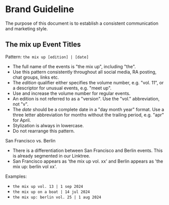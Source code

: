 # Brand Guideline

The purpose of this document is to establish a consistent communication and marketing style.

## The mix up Event Titles

Pattern:
`the mix up [edition] | [date]`

- The full name of the events is "the mix up", including "the".
- Use this pattern consistently throughout all social media, RA posting, chat groups, links etc.
- The _edition_ qualifier either specifies the volume number, e.g. "vol. 11", or a descriptor for unusual events, e.g. "meet up".
- Use and increase the volume number for regular events.
- An edition is not referred to as a "version". Use the "vol." abbreviation, not "v".
- The _date_ should be a complete date in a "day month year" format. Use a three letter abbreviation for months without the trailing period, e.g. "apr" for April.
- Stylization is always in lowercase.
- Do not rearrange this pattern.

San Francisco vs. Berlin
- There is a differentiation between San Francisco and Berlin events. This is already segmented in our Linktree.
- San Francisco appears as 'the mix up vol. xx' and Berlin appears as 'the mix up: berlin vol xx'.

Examples:
- `the mix up vol. 13 | 1 sep 2024`
- `the mix up on a boat | 14 jul 2024`
- `the mix up: berlin vol. 25 | 1 aug 2024`
